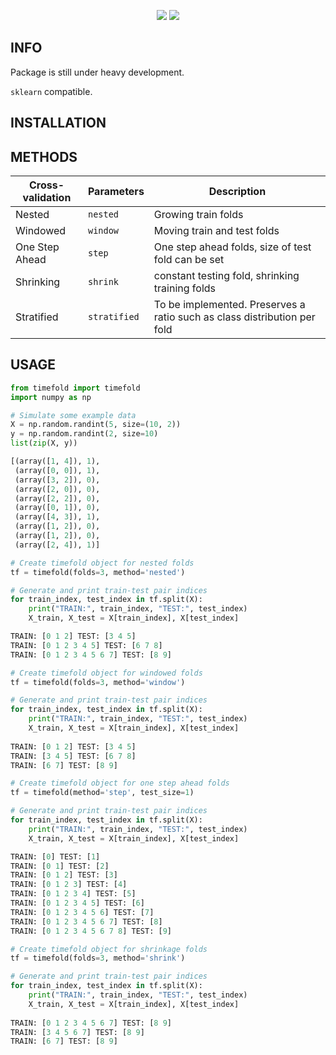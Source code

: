 <p align="center">
  <img src="https://github.com/marnixkoops/timefold/blob/master/img/timefold-logo.png">
  <img src="https://github.com/marnixkoops/timefold/blob/master/img/timefold-methods.png">
</p>

## INFO
Package is still under heavy development.

`sklearn` compatible.

## INSTALLATION

## METHODS
| Cross-validation | Parameters   | Description                                                               |
|------------------|--------------|---------------------------------------------------------------------------|
| Nested           | `nested`     | Growing train folds                                                       |
| Windowed         | `window`     | Moving train and test folds                                               |
| One Step Ahead   | `step`       | One step ahead folds, size of test fold can be set                        |
| Shrinking        | `shrink`     | constant testing fold, shrinking training folds                           |
| Stratified       | `stratified` | To be implemented.  Preserves a ratio such as class distribution per fold |

## USAGE

```python
from timefold import timefold
import numpy as np

# Simulate some example data
X = np.random.randint(5, size=(10, 2))
y = np.random.randint(2, size=10)
list(zip(X, y))

[(array([1, 4]), 1),
 (array([0, 0]), 1),
 (array([3, 2]), 0),
 (array([2, 0]), 0),
 (array([2, 2]), 0),
 (array([0, 1]), 0),
 (array([4, 3]), 1),
 (array([1, 2]), 0),
 (array([1, 2]), 0),
 (array([2, 4]), 1)]

# Create timefold object for nested folds
tf = timefold(folds=3, method='nested')

# Generate and print train-test pair indices
for train_index, test_index in tf.split(X):
    print("TRAIN:", train_index, "TEST:", test_index)
    X_train, X_test = X[train_index], X[test_index]

TRAIN: [0 1 2] TEST: [3 4 5]
TRAIN: [0 1 2 3 4 5] TEST: [6 7 8]
TRAIN: [0 1 2 3 4 5 6 7] TEST: [8 9]

# Create timefold object for windowed folds
tf = timefold(folds=3, method='window')

# Generate and print train-test pair indices
for train_index, test_index in tf.split(X):
    print("TRAIN:", train_index, "TEST:", test_index)
    X_train, X_test = X[train_index], X[test_index]
    
TRAIN: [0 1 2] TEST: [3 4 5]
TRAIN: [3 4 5] TEST: [6 7 8]
TRAIN: [6 7] TEST: [8 9]

# Create timefold object for one step ahead folds
tf = timefold(method='step', test_size=1)

# Generate and print train-test pair indices
for train_index, test_index in tf.split(X):
    print("TRAIN:", train_index, "TEST:", test_index)
    X_train, X_test = X[train_index], X[test_index]

TRAIN: [0] TEST: [1]
TRAIN: [0 1] TEST: [2]
TRAIN: [0 1 2] TEST: [3]
TRAIN: [0 1 2 3] TEST: [4]
TRAIN: [0 1 2 3 4] TEST: [5]
TRAIN: [0 1 2 3 4 5] TEST: [6]
TRAIN: [0 1 2 3 4 5 6] TEST: [7]
TRAIN: [0 1 2 3 4 5 6 7] TEST: [8]
TRAIN: [0 1 2 3 4 5 6 7 8] TEST: [9]

# Create timefold object for shrinkage folds
tf = timefold(folds=3, method='shrink')

# Generate and print train-test pair indices
for train_index, test_index in tf.split(X):
    print("TRAIN:", train_index, "TEST:", test_index)
    X_train, X_test = X[train_index], X[test_index]
    
TRAIN: [0 1 2 3 4 5 6 7] TEST: [8 9]
TRAIN: [3 4 5 6 7] TEST: [8 9]
TRAIN: [6 7] TEST: [8 9]
```
